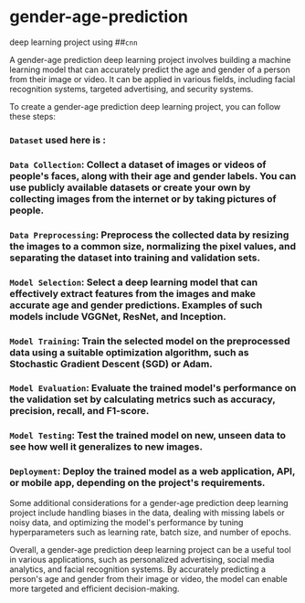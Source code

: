 # gender-age-prediction
deep learning project using ##`cnn`

A gender-age prediction deep learning project involves building a machine learning model that can accurately predict the age and gender of a person from their image or video. It can be applied in various fields, including facial recognition systems, targeted advertising, and security systems.

To create a gender-age prediction deep learning project, you can follow these steps:
### `Dataset` used here is :

### `Data Collection`: Collect a dataset of images or videos of people's faces, along with their age and gender labels. You can use publicly available datasets or create your own by collecting images from the internet or by taking pictures of people.

### `Data Preprocessing`: Preprocess the collected data by resizing the images to a common size, normalizing the pixel values, and separating the dataset into training and validation sets.

### `Model Selection`: Select a deep learning model that can effectively extract features from the images and make accurate age and gender predictions. Examples of such models include VGGNet, ResNet, and Inception.

### `Model Training`: Train the selected model on the preprocessed data using a suitable optimization algorithm, such as Stochastic Gradient Descent (SGD) or Adam.

### `Model Evaluation`: Evaluate the trained model's performance on the validation set by calculating metrics such as accuracy, precision, recall, and F1-score.

### `Model Testing`: Test the trained model on new, unseen data to see how well it generalizes to new images.

### `Deployment`: Deploy the trained model as a web application, API, or mobile app, depending on the project's requirements.

Some additional considerations for a gender-age prediction deep learning project include handling biases in the data, dealing with missing labels or noisy data, and optimizing the model's performance by tuning hyperparameters such as learning rate, batch size, and number of epochs.

Overall, a gender-age prediction deep learning project can be a useful tool in various applications, such as personalized advertising, social media analytics, and facial recognition systems. By accurately predicting a person's age and gender from their image or video, the model can enable more targeted and efficient decision-making.

